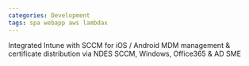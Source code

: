```yaml
---
categories: Development
tags: spa webapp aws lambdax
---
```


Integrated Intune with SCCM for iOS / Android MDM management & certificate distribution via NDES
SCCM, Windows, Office365 & AD SME



